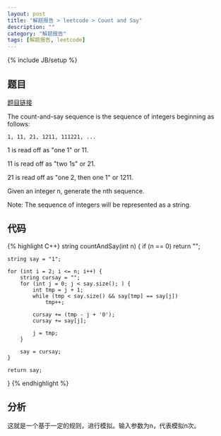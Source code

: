 ```yaml
---
layout: post
title: "解题报告 > leetcode > Count and Say"
description: ""
category: "解题报告"
tags: [解题报告, leetcode]
---
```

{% include JB/setup %}

## 题目

[题目链接](https://oj.leetcode.com/problems/count-and-say/)

The count-and-say sequence is the sequence of integers beginning as follows:

    1, 11, 21, 1211, 111221, ...

1 is read off as "one 1" or 11.

11 is read off as "two 1s" or 21.

21 is read off as "one 2, then one 1" or 1211.

Given an integer n, generate the nth sequence.

Note: The sequence of integers will be represented as a string.

<!--more-->

## 代码

{% highlight C++}
string countAndSay(int n) {
	if (n == 0) return "";

	string say = "1";

	for (int i = 2; i <= n; i++) {
		string cursay = "";
		for (int j = 0; j < say.size(); ) {
			int tmp = j + 1;
			while (tmp < say.size() && say[tmp] == say[j])
				tmp++;

			cursay += (tmp - j + '0');
			cursay += say[j];

			j = tmp;
		}

		say = cursay;
	}

	return say;
}
{% endhighlight %}

## 分析

这就是一个基于一定的规则，进行模拟。输入参数为n，代表模拟n次。

